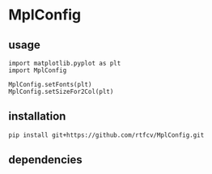 # MplConfig


## usage
```python3
import matplotlib.pyplot as plt
import MplConfig

MplConfig.setFonts(plt)
MplConfig.setSizeFor2Col(plt)
```

## installation
```
pip install git+https://github.com/rtfcv/MplConfig.git
```

## dependencies

